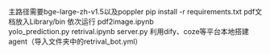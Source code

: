 主路径需要bge-large-zh-v1.5以及poppler
pip install -r requirements.txt
pdf文档放入Library/bin
依次运行
pdf2image.ipynb     
yolo_prediction.py
retrival.ipynb
server.py
利用dify、coze等平台本地搭建agent（导入文件夹中的retrival_bot.yml）


